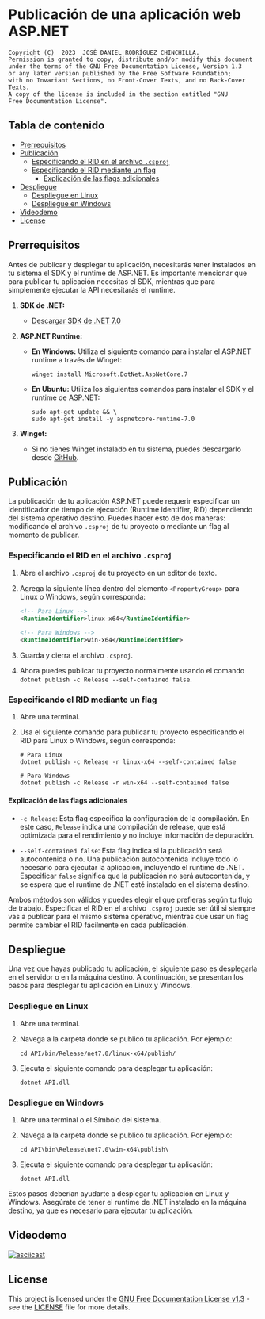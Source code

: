# Publicación de una aplicación web ASP.NET

```display
Copyright (C)  2023  JOSÉ DANIEL RODRÍGUEZ CHINCHILLA.
Permission is granted to copy, distribute and/or modify this document
under the terms of the GNU Free Documentation License, Version 1.3
or any later version published by the Free Software Foundation;
with no Invariant Sections, no Front-Cover Texts, and no Back-Cover Texts.
A copy of the license is included in the section entitled "GNU
Free Documentation License".
```
## Tabla de contenido

- [Prerrequisitos](#prerrequisitos)
- [Publicación](#publicación)
  - [Especificando el RID en el archivo `.csproj`](#especificando-el-rid-en-el-archivo-csproj)
  - [Especificando el RID mediante un flag](#especificando-el-rid-mediante-un-flag)
    - [Explicación de las flags adicionales](#explicación-de-las-flags-adicionales)
- [Despliegue](#despliegue)
  - [Despliegue en Linux](#despliegue-en-linux)
  - [Despliegue en Windows](#despliegue-en-windows)
- [Videodemo](#videodemo)
- [License](#license)

## Prerrequisitos

Antes de publicar y desplegar tu aplicación, necesitarás tener instalados en tu sistema el SDK y el runtime de ASP.NET. Es importante mencionar que para publicar tu aplicación necesitas el SDK, mientras que para simplemente ejecutar la API necesitarás el runtime.

1. **SDK de .NET:**
   - [Descargar SDK de .NET 7.0](https://dotnet.microsoft.com/es-es/download/dotnet/7.0)

2. **ASP.NET Runtime:**

    - **En Windows:**
        Utiliza el siguiente comando para instalar el ASP.NET runtime a través de Winget:

        ```shell
        winget install Microsoft.DotNet.AspNetCore.7
        ```

    - **En Ubuntu:**
        Utiliza los siguientes comandos para instalar el SDK y el runtime de ASP.NET:

        ```shell        
        sudo apt-get update && \
        sudo apt-get install -y aspnetcore-runtime-7.0
        ```
3. **Winget:**
    - Si no tienes Winget instalado en tu sistema, puedes descargarlo desde [GitHub](https://github.com/microsoft/winget-cli/releases).

## Publicación

La publicación de tu aplicación ASP.NET puede requerir especificar un identificador de tiempo de ejecución (Runtime Identifier, RID) dependiendo del sistema operativo destino. Puedes hacer esto de dos maneras: modificando el archivo `.csproj` de tu proyecto o mediante un flag al momento de publicar.

### Especificando el RID en el archivo `.csproj`

1. Abre el archivo `.csproj` de tu proyecto en un editor de texto.
2. Agrega la siguiente línea dentro del elemento `<PropertyGroup>` para Linux o Windows, según corresponda:

    ```xml
    <!-- Para Linux -->
    <RuntimeIdentifier>linux-x64</RuntimeIdentifier>

    <!-- Para Windows -->
    <RuntimeIdentifier>win-x64</RuntimeIdentifier>
    ```

3. Guarda y cierra el archivo `.csproj`.
4. Ahora puedes publicar tu proyecto normalmente usando el comando `dotnet publish -c Release --self-contained false`.

### Especificando el RID mediante un flag

1. Abre una terminal.
2. Usa el siguiente comando para publicar tu proyecto especificando el RID para Linux o Windows, según corresponda:

    ```shell
    # Para Linux
    dotnet publish -c Release -r linux-x64 --self-contained false
    
    # Para Windows
    dotnet publish -c Release -r win-x64 --self-contained false
    ```

#### Explicación de las flags adicionales

- `-c Release`: Esta flag especifica la configuración de la compilación. En este caso, `Release` indica una compilación de release, que está optimizada para el rendimiento y no incluye información de depuración.

- `--self-contained false`: Esta flag indica si la publicación será autocontenida o no. Una publicación autocontenida incluye todo lo necesario para ejecutar la aplicación, incluyendo el runtime de .NET. Especificar `false` significa que la publicación no será autocontenida, y se espera que el runtime de .NET esté instalado en el sistema destino.

Ambos métodos son válidos y puedes elegir el que prefieras según tu flujo de trabajo. Especificar el RID en el archivo `.csproj` puede ser útil si siempre vas a publicar para el mismo sistema operativo, mientras que usar un flag permite cambiar el RID fácilmente en cada publicación.

## Despliegue

Una vez que hayas publicado tu aplicación, el siguiente paso es desplegarla en el servidor o en la máquina destino. A continuación, se presentan los pasos para desplegar tu aplicación en Linux y Windows.

### Despliegue en Linux

1. Abre una terminal.
2. Navega a la carpeta donde se publicó tu aplicación. Por ejemplo:

    ```shell
    cd API/bin/Release/net7.0/linux-x64/publish/
    ```

3. Ejecuta el siguiente comando para desplegar tu aplicación:

    ```shell
    dotnet API.dll
    ```

### Despliegue en Windows

1. Abre una terminal o el Símbolo del sistema.
2. Navega a la carpeta donde se publicó tu aplicación. Por ejemplo:

    ```shell
    cd API\bin\Release\net7.0\win-x64\publish\
    ```

3. Ejecuta el siguiente comando para desplegar tu aplicación:

    ```shell
    dotnet API.dll
    ```

Estos pasos deberían ayudarte a desplegar tu aplicación en Linux y Windows. Asegúrate de tener el runtime de .NET instalado en la máquina destino, ya que es necesario para ejecutar tu aplicación.

## Videodemo

[![asciicast](https://asciinema.org/a/613089.svg)](https://asciinema.org/a/613089)

## License

This project is licensed under the [GNU Free Documentation License v1.3](https://www.gnu.org/licenses/fdl-1.3.html) - see the [LICENSE](LICENSE) file for more details.
